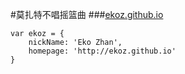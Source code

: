 #莫扎特不唱摇篮曲
###[ekoz.github.io](https://ekoz.github.io)

	var ekoz = {
		nickName: 'Eko Zhan',
		homepage: 'http://ekoz.github.io'
	}
